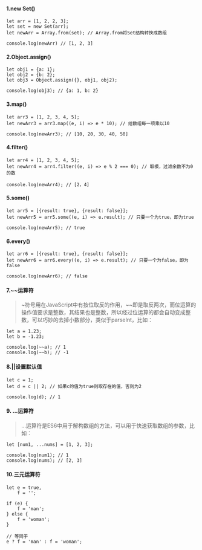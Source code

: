 #### 1.new Set()
```
let arr = [1, 2, 2, 3];
let set = new Set(arr);
let newArr = Array.from(set); // Array.from将Set结构转换成数组

console.log(newArr) // [1, 2, 3]
```
#### 2.Object.assign()
```
let obj1 = {a: 1};
let obj2 = {b: 2};
let obj3 = Object.assign({}, obj1, obj2);

console.log(obj3); // {a: 1, b: 2}
```
#### 3.map()
```
let arr3 = [1, 2, 3, 4, 5];
let newArr3 = arr3.map((e, i) => e * 10); // 给数组每一项乘以10

console.log(newArr3); // [10, 20, 30, 40, 50]
```
#### 4.filter()
```
let arr4 = [1, 2, 3, 4, 5];
let newArr4 = arr4.filter((e, i) => e % 2 === 0); // 取模，过滤余数不为0的数

console.log(newArr4); // [2，4]
```
#### 5.some()
```
let arr5 = [{result: true}, {result: false}];
let newArr5 = arr5.some((e, i) => e.result); // 只要一个为true，即为true

console.log(newArr5); // true
```
#### 6.every()
```
let arr6 = [{result: true}, {result: false}];
let newArr6 = arr6.every((e, i) => e.result); // 只要一个为false，即为false

console.log(newArr6); // false
```
#### 7.~~运算符
> ~符号用在JavaScript中有按位取反的作用，~~即是取反两次，而位运算的操作值要求是整数，其结果也是整数，所以经过位运算的都会自动变成整数，可以巧妙的去掉小数部分，类似于parseInt，比如：

```
let a = 1.23;
let b = -1.23;

console.log(~~a); // 1
console.log(~~b); // -1
```
#### 8.||设置默认值
```
let c = 1;
let d = c || 2; // 如果c的值为true则取存在的值，否则为2

console.log(d); // 1
```
#### 9.     ...运算符
> …运算符是ES6中用于解构数组的方法，可以用于快速获取数组的参数，比如：

```
let [num1, ...nums] = [1, 2, 3];

console.log(num1); // 1
console.log(nums); // [2, 3]
```
#### 10.三元运算符
```
let e = true,
    f = '';

if (e) {
    f = 'man';
} else {
    f = 'woman';
}

// 等同于
e ? f = 'man' : f = 'woman';
```